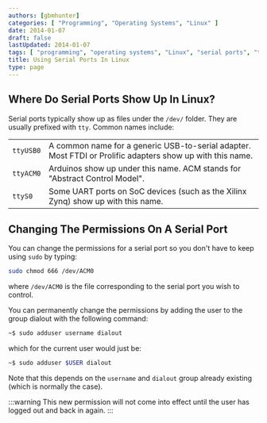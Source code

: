 ```yaml
---
authors: [gbmhunter]
categories: [ "Programming", "Operating Systems", "Linux" ]
date: 2014-01-07
draft: false
lastUpdated: 2014-01-07
tags: [ "programming", "operating systems", "Linux", "serial ports", "tty", "permissions", "dialout" ]
title: Using Serial Ports In Linux
type: page
---
```


## Where Do Serial Ports Show Up In Linux?

Serial ports typically show up as files under the `/dev/` folder. They are usually prefixed with `tty`. Common names include:

<table>
  <tbody>
    <tr>
      <td><code>ttyUSB0</code></td>
      <td>A common name for a generic USB-to-serial adapter. Most FTDI or Prolific adapters show up with this name.</td>
    </tr>
    <tr>
      <td><code>ttyACM0</code></td>
      <td>Arduinos show up under this name. ACM stands for "Abstract Control Model".</td>
    </tr>
    <tr>
      <td><code>ttyS0</code></td>
      <td>Some UART ports on SoC devices (such as the Xilinx Zynq) show up with this name.</td>
    </tr>
</tbody>
</table>

## Changing The Permissions On A Serial Port

You can change the permissions for a serial port so you don't have to keep using `sudo` by typing:

```sh
sudo chmod 666 /dev/ACM0
```

where `/dev/ACM0` is the file corresponding to the serial port you wish to control.

You can permanently change the permissions by adding the user to the group dialout with the following command:

```sh   
~$ sudo adduser username dialout
```

which for the current user would just be:

```sh    
~$ sudo adduser $USER dialout
```

Note that this depends on the `username` and `dialout` group already existing (which is normally the case).

:::warning
This new permission will not come into effect until the user has logged out and back in again.
:::
